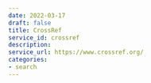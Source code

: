 ```yaml
---
date: 2022-03-17
draft: false
title: CrossRef
service_id: crossref
description:
service_url: https://www.crossref.org/
categories:
- search
---
```



